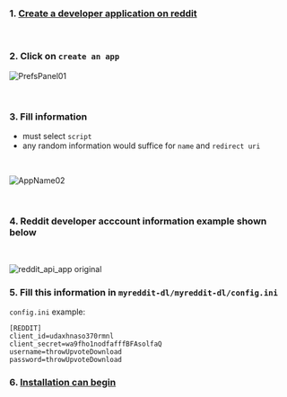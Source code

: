 ### 1. [Create a developer application on reddit](https://www.reddit.com/prefs/apps)

&nbsp; 

### 2. Click on `create an app`

![PrefsPanel01](https://user-images.githubusercontent.com/55965894/108690386-27288d80-74af-11eb-81a9-a0854ca7304d.png)

&nbsp; 

### 3. Fill information

- must select `script`
- any random information would suffice for `name` and `redirect uri`

&nbsp; 

![AppName02](https://user-images.githubusercontent.com/55965894/108690978-d2394700-74af-11eb-9992-e81f8ba71bd4.png)

&nbsp; 

### 4. Reddit developer acccount information example shown below

&nbsp; 

![reddit_api_app original](https://user-images.githubusercontent.com/55965894/120106481-eaa1a900-c111-11eb-92eb-cefe5d75cc62.png)


### 5. Fill this information in `myreddit-dl/myreddit-dl/config.ini`

`config.ini` example:


```console
[REDDIT]
client_id=udaxhnaso370rmnl
client_secret=wa9fho1nodfafffBFAsolfaQ
username=throwUpvoteDownload
password=throwUpvoteDownload
```


### 6. [Installation can begin](https://github.com/emanuel2718/myredditdl/blob/master/README.md)
